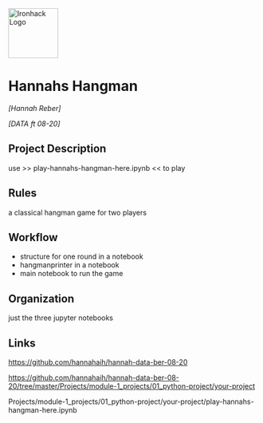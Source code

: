 <img src="https://bit.ly/2VnXWr2" alt="Ironhack Logo" width="100"/>

# Hannahs Hangman
*[Hannah Reber]*

*[DATA ft 08-20]*


## Project Description
use >> play-hannahs-hangman-here.ipynb << to play

## Rules
a classical hangman game for two players 

## Workflow
- structure for one round in a notebook
- hangmanprinter in a notebook
- main notebook to run the game

## Organization
just the three jupyter notebooks

## Links

 https://github.com/hannahaih/hannah-data-ber-08-20
 
 https://github.com/hannahaih/hannah-data-ber-08-20/tree/master/Projects/module-1_projects/01_python-project/your-project
 
 Projects/module-1_projects/01_python-project/your-project/play-hannahs-hangman-here.ipynb
 
